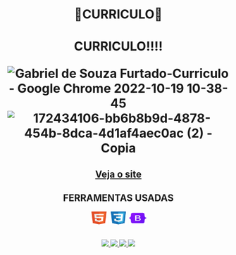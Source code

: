 
# <div align="center">📌CURRICULO📌 </div>
<h1 align="center">CURRICULO!!!!

![Gabriel de Souza Furtado-Curriculo - Google Chrome 2022-10-19 10-38-45](https://user-images.githubusercontent.com/97768716/196744351-0cd149ba-7523-4288-ac07-eeda6456062a.gif)
![172434106-bb6b8b9d-4878-454b-8dca-4d1af4aec0ac (2) - Copia](https://user-images.githubusercontent.com/97768716/196744409-a5955f8c-6a63-4848-a6f6-b773048c0704.png)


  <h2 align="center">
  <a href="https://gabrielsf2022.github.io/curriculo_online/" target="_blank"> Veja o site </a>
</h2>
  

<h2 align="center"> FERRAMENTAS USADAS </h2>
 

<div align="center" style="display: inline_block">
  <img align="center" alt="Rafa-HTML" height="30" width="40" src="https://raw.githubusercontent.com/devicons/devicon/master/icons/html5/html5-original.svg">
  <img align="center" alt="Rafa-CSS" height="30" width="40" src="https://raw.githubusercontent.com/devicons/devicon/master/icons/css3/css3-original.svg">
  <img align="center" alt="Rafa-JS" height="30" width="40" src="https://raw.githubusercontent.com/devicons/devicon/master/icons/bootstrap/bootstrap-original.svg">

 
</div>
<br>

<div align="center" style="display:inline_block"> <br> 
  
  <a href="https://www.instagram.com/gabriel_furtado2002/" target="_blank">
    <img src="https://img.shields.io/badge/-Instagram-%23E4405F?style=for-the-badge&logo=instagram&logoColor=white" 
  </a>
 	
 <a href="https://discord.gg/wagxzStdcR" target="_blank">
   <img src="https://img.shields.io/badge/Discord-7289DA?style=for-the-badge&logo=discord&logoColor=white" 
  </a>
  
  <a href = "mailto:gs294860@gmail.com" target="_blank">
    <img src="https://img.shields.io/badge/-Gmail-%23333?style=for-the-badge&logo=gmail&logoColor=white" 
  </a>
  
  <a href="https://www.linkedin.com/in/gabriel-furtado-847aa7225/" target="_blank">
    <img src="https://img.shields.io/badge/-LinkedIn-%230077B5?style=for-the-badge&logo=linkedin&logoColor=white">
  </a> 
  
  </div>
